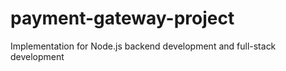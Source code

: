 # payment-gateway-project
Implementation for Node.js backend development and full-stack development
